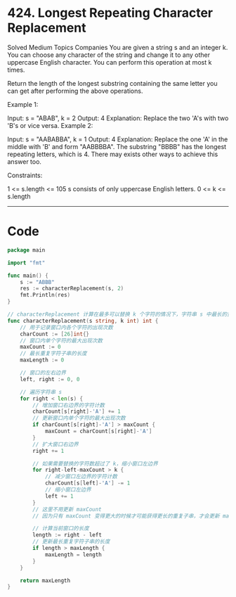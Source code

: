 # 424. Longest Repeating Character Replacement
Solved
Medium
Topics
Companies
You are given a string s and an integer k. You can choose any character of the string and change it to any other uppercase English character. You can perform this operation at most k times.

Return the length of the longest substring containing the same letter you can get after performing the above operations. 

Example 1:

Input: s = "ABAB", k = 2
Output: 4
Explanation: Replace the two 'A's with two 'B's or vice versa.
Example 2:

Input: s = "AABABBA", k = 1
Output: 4
Explanation: Replace the one 'A' in the middle with 'B' and form "AABBBBA".
The substring "BBBB" has the longest repeating letters, which is 4.
There may exists other ways to achieve this answer too.
 

Constraints:

1 <= s.length <= 105
s consists of only uppercase English letters.
0 <= k <= s.length

---

# Code
```go
package main

import "fmt"

func main() {
	s := "ABBB"
	res := characterReplacement(s, 2)
	fmt.Println(res)
}

// characterReplacement 计算在最多可以替换 k 个字符的情况下，字符串 s 中最长的重复字符子串的长度。
func characterReplacement(s string, k int) int {
	// 用于记录窗口内各个字符的出现次数
	charCount := [26]int{}
	// 窗口内单个字符的最大出现次数
	maxCount := 0
	// 最长重复字符子串的长度
	maxLength := 0

	// 窗口的左右边界
	left, right := 0, 0

	// 遍历字符串 s
	for right < len(s) {
		// 增加窗口右边界的字符计数
		charCount[s[right]-'A'] += 1
		// 更新窗口内单个字符的最大出现次数
		if charCount[s[right]-'A'] > maxCount {
			maxCount = charCount[s[right]-'A']
		}
		// 扩大窗口右边界
		right += 1

		// 如果需要替换的字符数超过了 k，缩小窗口左边界
		for right-left-maxCount > k {
			// 减少窗口左边界的字符计数
			charCount[s[left]-'A'] -= 1
			// 缩小窗口左边界
			left += 1
		}
		// 这里不用更新 maxCount
		// 因为只有 maxCount 变得更大的时候才可能获得更长的重复子串，才会更新 maxLength

		// 计算当前窗口的长度
		length := right - left
		// 更新最长重复字符子串的长度
		if length > maxLength {
			maxLength = length
		}
	}

	return maxLength
}
```